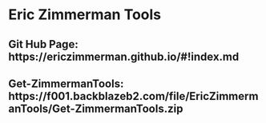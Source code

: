<H1>Eric Zimmerman Tools


<H2>Git Hub Page: 
https://ericzimmerman.github.io/#!index.md
 
<H2>Get-ZimmermanTools: 
https://f001.backblazeb2.com/file/EricZimmermanTools/Get-ZimmermanTools.zip
